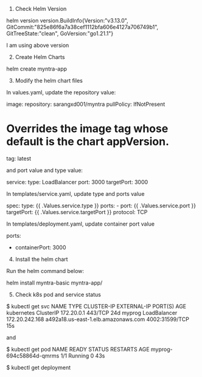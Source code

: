 1. Check Helm Version

helm version
version.BuildInfo{Version:"v3.13.0", GitCommit:"825e86f6a7a38cef1112bfa606e4127a706749b1", GitTreeState:"clean", GoVersion:"go1.21.1"}

I am using above version

2. Create Helm Charts

helm create myntra-app

3. Modify the helm chart files

In values.yaml, update the repository value:

image:
  repository: sarangxd001/myntra
  pullPolicy: IfNotPresent
  # Overrides the image tag whose default is the chart appVersion.
  tag: latest


and port value and type value:

service:
  type: LoadBalancer 
  port: 3000
  targetPort: 3000

In templates/service.yaml, update type and ports value

spec:
  type: {{ .Values.service.type }}
  ports:
    - port: {{ .Values.service.port }}
      targetPort: {{ .Values.service.targetPort }}
      protocol: TCP

In templates/deployment.yaml, update container port value

ports:
  - containerPort: 3000


4. Install the helm chart

Run the helm command below:

helm install myntra-basic myntra-app/

5. Check k8s pod and service status

$ kubectl get svc
NAME       TYPE      CLUSTER-IP EXTERNAL-IP PORT(S) AGE
kubernetes ClusterIP 172.20.0.1 <none>     443/TCP  24d
myprog LoadBalancer 172.20.242.168 a492a18.us-east-1.elb.amazonaws.com 4002:31599/TCP 15s

and

$ kubectl get pod
NAME                    READY STATUS   RESTARTS AGE
myprog-694c58864d-qmrms 1/1   Running  0    43s

$ kubectl get deployment